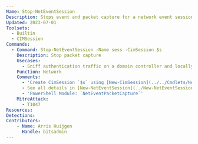 ```yaml
---
Name: Stop-NetEventSession
Description: Stops event and packet capture for a network event session
Updated: 2023-07-01
Toolsets:
  - Builtin
  - CIMSession
Commands:
  - Command: Stop-NetEventSession -Name sess -CimSession $s
    Description: Stop packet capture
    Usecases:
      - Sniff authentication traffic on a domain controller and locally crack the hashes
    Function: Network
    Comments:
      - 'Create CimSession `$s` using [New-CimSession](../../Cmdlets/New-CimSession/)'
      - See all details in [New-NetEventSession](../New-NetEventSession)
      - 'PowerShell Module: `NetEventPacketCapture`'
    MitreAttack:
      - T1047
Resources:
Detections:
Contributors:
    - Name: Arris Huijgen
      Handle: bitsadmin
---
```

